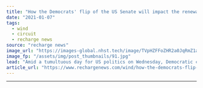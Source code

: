 ```yaml
---
title: "How the Democrats' flip of the US Senate will impact the renewable-energy industry"
date: "2021-01-07"
tags: 
  - wind
  - circuit
  - recharge news
source: "recharge news"
image_url: "https://images-global.nhst.tech/image/TVpHZFFoZHR2a0JqRmZ1aW5mbEx1Ym1jMVZrYis4OE0rZ2gzR3JMVWx2TT0=/nhst/binary/3becc5e5443c4b2d1274e12dad5de5fe"
image_fp: "/assets/img/post_thumbnails/91.jpg"
lead: "Amid a tumultuous day for US politics on Wednesday, Democratic candidates won the Senate run-off elections in Georgia, giving President-elect Joe Biden's party control of both chambers of Congress"
article_url: "https://www.rechargenews.com/wind/how-the-democrats-flip-of-the-us-senate-will-impact-the-renewable-energy-industry/2-1-940546"
---
```


---
